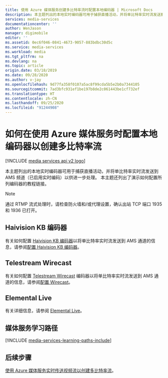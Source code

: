 ```yaml
---
title: 使用 Azure 媒体服务创建多比特率流时配置本地编码器 | Microsoft Docs
description: 本主题列出的本地实时编码器可用于捕获直播活动，并将单比特率实时流发送到 AMS 频道（已启用实时编码）以供进一步处理。 本主题列出了演示如何配置所列编码器的教程链接。
services: media-services
documentationcenter: ''
author: WenJason
manager: digimobile
editor: ''
ms.assetid: 0ec6f046-0841-4673-9057-883bdbc30d5c
ms.service: media-services
ms.workload: media
ms.tgt_pltfrm: na
ms.devlang: na
ms.topic: article
origin.date: 03/18/2019
ms.date: 09/28/2020
ms.author: v-jay
ms.openlocfilehash: 9d77fa358f0107a5ac8f99cda5b5e2b0a7344105
ms.sourcegitcommit: 7ad3bfc931ef1be197b8de2c061443be1cf732ef
ms.translationtype: HT
ms.contentlocale: zh-CN
ms.lasthandoff: 09/25/2020
ms.locfileid: "91244908"
---
```

# <a name="how-to-configure-on-premises-encoders-when-using-azure-media-services-to-create-multi-bitrate-streams"></a>如何在使用 Azure 媒体服务时配置本地编码器以创建多比特率流

[!INCLUDE [media services api v2 logo](./includes/v2-hr.md)]

本主题列出的本地实时编码器可用于捕获直播活动，并将单比特率实时流发送到 AMS 频道（已启用实时编码）以供进一步处理。 本主题还列出了演示如何配置所列编码器的教程链接。

> [!NOTE]
> 通过 RTMP 流式处理时，请检查防火墙和/或代理设置，确认出站 TCP 端口 1935 和 1936 已打开。

## <a name="haivision-kb-encoder"></a>Haivision KB 编码器
有关如何配置 [Haivision KB 编码器](https://www.haivision.com/products/kb-series/)以将单比特率实时流发送到 AMS 通道的信息，请参阅[配置 Haivision KB 编码器](media-services-configure-kb-live-encoder.md)。

## <a name="telestream-wirecast"></a>Telestream Wirecast
有关如何配置 [Telestream Wirecast](https://www.telestream.net/wirecast/overview.htm) 编码器以将单比特率实时流发送到 AMS 通道的信息，请参阅[配置 Wirecast](media-services-configure-wirecast-live-encoder.md)。

## <a name="elemental-live"></a>Elemental Live
有关详细信息，请参阅 [Elemental Live](https://www.elemental.com/products/aws-elemental-appliances-software/#elemental-live)。

## <a name="media-services-learning-paths"></a>媒体服务学习路径
[!INCLUDE [media-services-learning-paths-include](../../../includes/media-services-learning-paths-include.md)]

## <a name="next-steps"></a>后续步骤

[使用 Azure 媒体服务实时传送视频流以创建多比特率流](media-services-manage-live-encoder-enabled-channels.md)。

